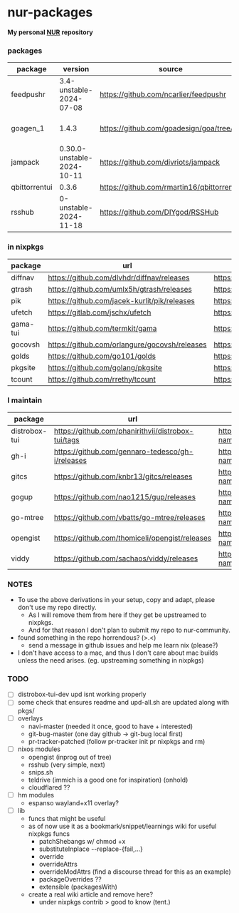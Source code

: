 # nur-packages

**My personal [NUR](https://github.com/nix-community/NUR) repository**

### packages

| package       | version                    | source                                     | reason                                                                                                           |
| ------------- | -------------------------- | ------------------------------------------ | ---------------------------------------------------------------------------------------------------------------- |
| feedpushr     | 3.4-unstable-2024-07-08    | https://github.com/ncarlier/feedpushr      | rss notify via scripts                                                                                           |
| goagen_1      | 1.4.3                      | https://github.com/goadesign/goa/tree/v1   | oudated goadesign command, for feedpushr, can be deprecated once https://github.com/ncarlier/feedpushr/issues/93 |
| jampack       | 0.30.0-unstable-2024-10-11 | https://github.com/divriots/jampack        | can be used from inside node but packaged just in case                                                           |
| qbittorrentui | 0.3.6                      | https://github.com/rmartin16/qbittorrentui | use it in servers, lightweight webui client                                                                      |
| rsshub        | 0-unstable-2024-11-18      | https://github.com/DIYgod/RSSHub           | (failed to source upstream pr-tracker custom route) (nixpkgs upstream nixos module)                              |

### in nixpkgs

| package  | url                                           | nixpkgs pr (by anyone)                       |
| -------- | --------------------------------------------- | -------------------------------------------- |
| diffnav  | https://github.com/dlvhdr/diffnav/releases    | https://github.com/nixos/nixpkgs/pull/345587 |
| gtrash   | https://github.com/umlx5h/gtrash/releases     | https://github.com/NixOS/nixpkgs/pull/281705 |
| pik      | https://github.com/jacek-kurlit/pik/releases  | https://github.com/NixOS/nixpkgs/pull/350269 |
| ufetch   | https://gitlab.com/jschx/ufetch               | https://github.com/NixOS/nixpkgs/pull/266274 |
| gama-tui | https://github.com/termkit/gama               | https://github.com/NixOS/nixpkgs/pull/358316 |
| gocovsh  | https://github.com/orlangure/gocovsh/releases | https://github.com/NixOS/nixpkgs/pull/358316 |
| golds    | https://github.com/go101/golds                | https://github.com/NixOS/nixpkgs/pull/358316 |
| pkgsite  | https://github.com/golang/pkgsite             | https://github.com/NixOS/nixpkgs/pull/358316 |
| tcount   | https://github.com/rrethy/tcount              | https://github.com/NixOS/nixpkgs/pull/358316 |

### I maintain

| package       | url                                                | nixpkgs location                                                                       | pr                                           |
| ------------- | -------------------------------------------------- | -------------------------------------------------------------------------------------- | -------------------------------------------- |
| distrobox-tui | https://github.com/phanirithvij/distrobox-tui/tags | https://github.com/NixOS/nixpkgs/blob/master/pkgs/by-name/di/distrobox-tui/package.nix | https://github.com/NixOS/nixpkgs/pull/332765 |
| gh-i          | https://github.com/gennaro-tedesco/gh-i/releases   | https://github.com/NixOS/nixpkgs/blob/master/pkgs/by-name/gh/gh-i/package.nix          | https://github.com/NixOS/nixpkgs/pull/332765 |
| gitcs         | https://github.com/knbr13/gitcs/releases           | https://github.com/NixOS/nixpkgs/blob/master/pkgs/by-name/gi/gitcs/package.nix         | https://github.com/NixOS/nixpkgs/pull/332765 |
| gogup         | https://github.com/nao1215/gup/releases            | https://github.com/NixOS/nixpkgs/blob/master/pkgs/by-name/go/gogup/package.nix         | https://github.com/NixOS/nixpkgs/pull/332765 |
| go-mtree      | https://github.com/vbatts/go-mtree/releases        | https://github.com/NixOS/nixpkgs/blob/master/pkgs/by-name/go/gomtree/package.nix       | https://github.com/NixOS/nixpkgs/pull/332765 |
| opengist      | https://github.com/thomiceli/opengist/releases     | https://github.com/NixOS/nixpkgs/blob/master/pkgs/by-name/op/opengist/package.nix      | https://github.com/NixOS/nixpkgs/pull/349718 |
| viddy         | https://github.com/sachaos/viddy/releases          | https://github.com/NixOS/nixpkgs/blob/master/pkgs/by-name/vi/viddy/package.nix         | https://github.com/NixOS/nixpkgs/pull/336100 |

### NOTES

- To use the above derivations in your setup, copy and adapt, please don't use my repo directly.
  - As I will remove them from here if they get be upstreamed to nixpkgs.
  - And for that reason I don't plan to submit my repo to nur-community.
- found something in the repo horrendous? (>.<)
  - send a message in github issues and help me learn nix (please?)
- I don't have access to a mac, and thus I don't care about mac builds unless the need arises. (eg. upstreaming something in nixpkgs)

### TODO

- [ ] distrobox-tui-dev upd isnt working properly
- [ ] some check that ensures readme and upd-all.sh are updated along with pkgs/
- [ ] overlays
  - navi-master (needed it once, good to have + interested)
  - git-bug-master (one day github -> git-bug local first)
  - pr-tracker-patched (follow pr-tracker init pr nixpkgs and rm)
- [ ] nixos modules
  - opengist (inprog out of tree)
  - rsshub (very simple, next)
  - snips.sh
  - teldrive (immich is a good one for inspiration) (onhold)
  - cloudflared ??
- [ ] hm modules
  - espanso wayland+x11 overlay?
- [ ] lib
  - funcs that might be useful
  - as of now use it as a bookmark/snippet/learnings wiki for useful nixpkgs funcs
    - patchShebangs w/ chmod +x
    - substituteInplace --replace-{fail,...}
    - override
    - overrideAttrs
    - overrideModAttrs (find a discourse thread for this as an example)
    - packageOverrides ??
    - extensible (packagesWith)
  - create a real wiki article and remove here?
    - under nixpkgs contrib > good to know (tent.)
